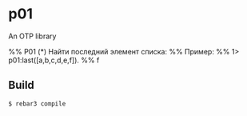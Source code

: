 p01
=====

An OTP library

%% P01 (*) Найти последний элемент списка:
%% Пример:
%% 1> p01:last([a,b,c,d,e,f]).
%% f

Build
-----

    $ rebar3 compile
